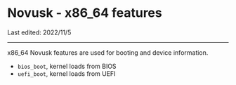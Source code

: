 # Novusk - x86_64 features

Last edited: 2022/11/5

---

x86_64 Novusk features are used for booting and device information.

- ``bios_boot``, kernel loads from BIOS
- ``uefi_boot``, kernel loads from UEFI
